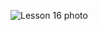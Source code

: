 ![Lesson 16 photo](https://github.com/user-attachments/assets/94e997a6-24fe-49be-880b-7424fbde0312)
